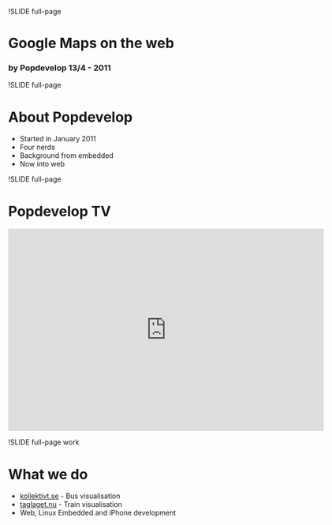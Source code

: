 !SLIDE full-page
# Google Maps on the web #
### by Popdevelop 13/4 - 2011 ###

!SLIDE full-page

# About Popdevelop

* Started in January 2011
* Four nerds
* Background from embedded
* Now into web

!SLIDE full-page

# Popdevelop TV

<iframe title="YouTube video player" width="640" height="410"
src="http://www.youtube.com/embed/DQ3ZCWFVx-4" frameborder="0"
allowfullscreen>
</iframe>

!SLIDE full-page work

# What we do

* [kollektivt.se](http://kollektivt.se) - Bus visualisation
* [taglaget.nu](http://taglaget.nu) - Train visualisation
* Web, Linux Embedded and iPhone development
